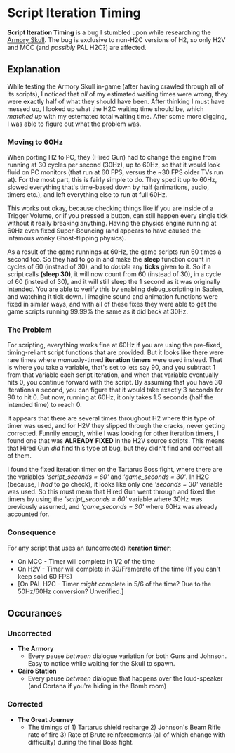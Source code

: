 # Script Iteration Timing
**Script Iteration Timing** is a bug I stumbled upon while researching the [Armory Skull](../01a_tutorial/Research/Skull.md). The bug is exclusive to non-H2C versions of H2, so only H2V and MCC (and _possibly_ PAL H2C?) are affected. 

## Explanation

While testing the Armory Skull in-game (after having crawled through all of its scripts), I noticed that _all_ of my estimated waiting times were wrong, they were exactly half of what they should have been. After thinking I must have messed up, I looked up what the H2C waiting time should be, which _matched up_ with my estemated total waiting time. After some more digging, I was able to figure out what the problem was. 

### Moving to 60Hz

When porting H2 to PC, they (Hired Gun) had to change the engine from running at 30 cycles per second (30Hz), up to 60Hz, so that it would look fluid on PC monitors (that run at 60 FPS, versus the ~30 FPS older TVs run at). For the most part, this is fairly simple to do. They sped it up to 60Hz, slowed everything that's time-based down by half (animations, audio, timers etc.), and left everything else to run at full 60Hz.

This works out okay, because checking things like if you are inside of a Trigger Volume, or if you pressed a button, can still happen every single tick without it really breaking anything. Having the physics engine running at 60Hz even fixed Super-Bouncing (and appears to have caused the infamous wonky Ghost-flipping physics).

As a result of the game runnings at 60Hz, the game scripts run 60 times a second too. So they had to go in and make the **sleep** function count in cycles of 60 (instead of 30), and to _double_ any **ticks** given to it. So if a script calls **(sleep 30)**, it will now count from 60 (instead of 30), in a cycle of 60 (instead of 30), and it will still sleep the 1 second as it was originally intended. You are able to verify this by enabling debug_scripting in Sapien, and watching it tick down. I imagine sound and animation functions were fixed in similar ways, and with all of these fixes they were able to get the game scripts running 99.99% the same as it did back at 30Hz.

### The Problem

For scripting, everything works fine at 60Hz if you are using the pre-fixed, timing-reliant script functions that are provided. But it looks like there were rare times where _manually_-timed **iteration timers** were used instead. That is where you take a variable, that's set to lets say 90, and you subtract 1 from that variable each script iteration, and when that variable eventually hits 0, you continue forward with the script. By assuming that you have 30 iterations a second, you can figure that it would take exactly 3 seconds for 90 to hit 0. But now, running at 60Hz, it only takes 1.5 seconds (half the intended time) to reach 0.

It appears that there are several times throughout H2 where this type of timer was used, and for H2V they slipped through the cracks, never getting corrected. Funnily enough, while I was looking for other iteration timers, I found one that was **ALREADY FIXED** in the H2V source scripts. This means that Hired Gun _did_ find this type of bug, but they didn't find and correct all of them. 

I found the fixed iteration timer on the Tartarus Boss fight, where there are the variables _'script_seconds = 60'_ and _'game_seconds = 30'_. In H2C (because, I _had_ to go check), it looks like only one _'seconds = 30'_ variable was used. So this must mean that Hired Gun went through and fixed the timers by using the  _'script_seconds = 60'_ variable where 30Hz was previously assumed, and _'game_seconds = 30'_ where 60Hz was already accounted for.

### Consequence

For any script that uses an (uncorrected) **iteration timer**;
 * On MCC - Timer will complete in 1/2 of the time
 * On H2V - Timer will complete in 30/Framerate of the time (If you can't keep solid 60 FPS)
 * [On PAL H2C - Timer _might_ complete in 5/6 of the time? Due to the 50Hz/60Hz conversion? Unverified.]

## Occurances
### Uncorrected
 * **The Armory**
   * Every pause _between_ dialogue variation for both Guns and Johnson. Easy to notice while waiting for the Skull to spawn.
 * **Cairo Station**
   * Every pause _between_ dialogue that happens over the loud-speaker (and Cortana if you're hiding in the Bomb room) 

### Corrected
 * **The Great Journey**
   * The timings of 1) Tartarus shield recharge 2) Johnson's Beam Rifle rate of fire 3) Rate of Brute reinforcements (all of which change with difficulty) during the final Boss fight.
